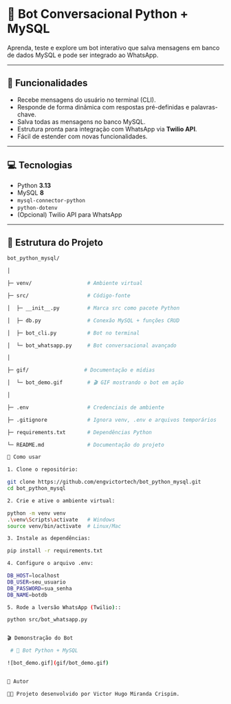 

# 🤖 Bot Conversacional Python + MySQL  

Aprenda, teste e explore um bot interativo que salva mensagens em banco de dados MySQL e pode ser integrado ao WhatsApp.  

---

## 📝 Funcionalidades  
- Recebe mensagens do usuário no terminal (CLI).  
- Responde de forma dinâmica com respostas pré-definidas e palavras-chave.  
- Salva todas as mensagens no banco MySQL.  
- Estrutura pronta para integração com WhatsApp via **Twilio API**.  
- Fácil de estender com novas funcionalidades.  

---

## 💻 Tecnologias  
- Python **3.13**  
- MySQL **8**  
- `mysql-connector-python`  
- `python-dotenv`  
- (Opcional) Twilio API para WhatsApp  

---

## 📂 Estrutura do Projeto  

```bash
bot_python_mysql/

│

├─ venv/                  # Ambiente virtual  

├─ src/                   # Código-fonte  

│  ├─ __init__.py         # Marca src como pacote Python  

│  ├─ db.py               # Conexão MySQL + funções CRUD  

│  ├─ bot_cli.py          # Bot no terminal  

│  └─ bot_whatsapp.py     # Bot conversacional avançado  

│

├─ gif/                  # Documentação e mídias  

│  └─ bot_demo.gif        # 🎬 GIF mostrando o bot em ação  

│

├─ .env                   # Credenciais de ambiente  

├─ .gitignore             # Ignora venv, .env e arquivos temporários  

├─ requirements.txt       # Dependências Python  

└─ README.md              # Documentação do projeto  

🚀 Como usar

1. Clone o repositório:

git clone https://github.com/engvictortech/bot_python_mysql.git
cd bot_python_mysql

2. Crie e ative o ambiente virtual:

python -m venv venv
.\venv\Scripts\activate   # Windows
source venv/bin/activate  # Linux/Mac

3. Instale as dependências:

pip install -r requirements.txt

4. Configure o arquivo .env:

DB_HOST=localhost
DB_USER=seu_usuario
DB_PASSWORD=sua_senha
DB_NAME=botdb

5. Rode a lversão WhatsApp (Twilio)::

python src/bot_whatsapp.py


🎬 Demonstração do Bot

 # 🤖 Bot Python + MySQL

![bot_demo.gif](gif/bot_demo.gif)


📌 Autor

👨‍💻 Projeto desenvolvido por Victor Hugo Miranda Crispim.







